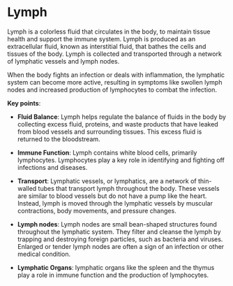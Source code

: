 [//]: # (source: ?)
[//]: # (tags: components body-systems)

# Lymph

Lymph is a colorless fluid that circulates in the body, to maintain tissue health and support the immune system. Lymph is produced as an extracellular fluid, known as interstitial fluid, that bathes the cells and tissues of the body. Lymph is collected and transported through a network of lymphatic vessels and lymph nodes.

When the body fights an infection or deals with inflammation, the lymphatic system can become more active, resulting in symptoms like swollen lymph nodes and increased production of lymphocytes to combat the infection.

**Key points**:

* **Fluid Balance**: Lymph helps regulate the balance of fluids in the body by collecting excess fluid, proteins, and waste products that have leaked from blood vessels and surrounding tissues. This excess fluid is returned to the bloodstream.

* **Immune Function**: Lymph contains white blood cells, primarily lymphocytes. Lymphocytes play a key role in identifying and fighting off infections and diseases.

* **Transport**: Lymphatic vessels, or lymphatics, are a network of thin-walled tubes that transport lymph throughout the body. These vessels are similar to blood vessels but do not have a pump like the heart. Instead, lymph is moved through the lymphatic vessels by muscular contractions, body movements, and pressure changes.

* **Lymph nodes**: Lymph nodes are small bean-shaped structures found throughout the lymphatic system. They filter and cleanse the lymph by trapping and destroying foreign particles, such as bacteria and viruses. Enlarged or tender lymph nodes are often a sign of an infection or other medical condition.

* **Lymphatic Organs**: lymphatic organs like the spleen and the thymus play a role in immune function and the production of lymphocytes.
